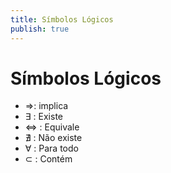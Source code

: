 ```yaml
---
title: Símbolos Lógicos
publish: true
---
```


# Símbolos Lógicos
- $\Rightarrow$: implica
- $\exists$ : Existe
- <=> : Equivale
- $\nexists$ : Não existe
- $\forall$ :  Para todo
- $\subset$ : Contém
